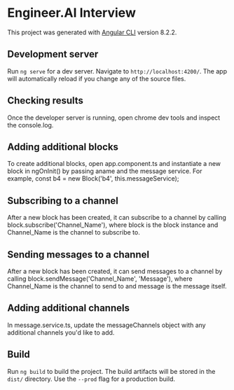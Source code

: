 # Engineer.AI Interview

This project was generated with [Angular CLI](https://github.com/angular/angular-cli) version 8.2.2.

## Development server

Run `ng serve` for a dev server. Navigate to `http://localhost:4200/`. The app will automatically reload if you change any of the source files.

## Checking results
Once the developer server is running, open chrome dev tools and inspect the console.log.

## Adding additional blocks
To create additional blocks, open app.component.ts and instantiate a new block in ngOnInit() by passing aname and the message service. For example, const b4 = new Block('b4', this.messageService);

## Subscribing to a channel
After a new block has been created, it can subscribe to a channel by calling block.subscribe('Channel_Name'), where block is the block instance and Channel_Name is the channel to subscribe to. 

## Sending messages to a channel
After a new block has been created, it can send messages to a channel by calling block.sendMessage('Channel_Name', 'Message'), where Channel_Name is the channel to send to and message is the message itself. 


## Adding additional channels
In message.service.ts, update the messageChannels object with any additional channels you'd like to add. 


## Build

Run `ng build` to build the project. The build artifacts will be stored in the `dist/` directory. Use the `--prod` flag for a production build.

